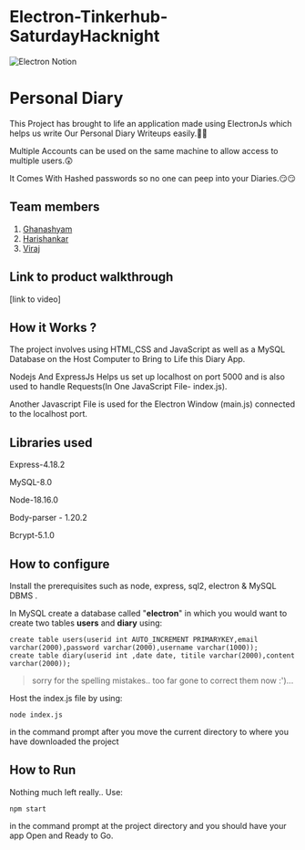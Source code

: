 # Electron-Tinkerhub-SaturdayHacknight
![Electron Notion](https://user-images.githubusercontent.com/64391274/235363274-375ce61c-721f-4543-a150-1b99525d54ac.png)


# Personal Diary
This Project has brought to life an application made using ElectronJs which helps us write Our Personal Diary Writeups easily.🤩🤩

Multiple Accounts can be used on the same machine to allow access to multiple users.😲

It Comes With Hashed passwords so no one can peep into your Diaries.😏😏
 
## Team members
1. [Ghanashyam](https://github.com/Ghanashyam03)
2. [Harishankar](https://github.com/H4rish4nk4r)
3. [Viraj](https://github.com/viraka)

## Link to product walkthrough
[link to video]

## How it Works ?
The project involves using HTML,CSS and JavaScript as well as a MySQL Database on the Host Computer to Bring to Life this Diary App.

Nodejs And ExpressJs Helps us set up localhost on port 5000 and is also used to handle Requests(In One JavaScript File- index.js).

Another Javascript File is used for the Electron Window (main.js) connected to the localhost port.

## Libraries used
Express-4.18.2

MySQL-8.0

Node-18.16.0

Body-parser - 1.20.2

Bcrypt-5.1.0

## How to configure
Install the prerequisites such as node, express, sql2, electron & MySQL DBMS .

In MySQL create a database called "**electron**" in which you would want to create two tables **users** and **diary** using:
```
create table users(userid int AUTO_INCREMENT PRIMARYKEY,email varchar(2000),password varchar(2000),username varchar(1000));
create table diary(userid int ,date date, titile varchar(2000),content varchar(2000)); 
```
>sorry for the spelling mistakes.. too far gone to correct them now :')...

Host the index.js file by using:
```
node index.js
```
in the command prompt after you move the current directory to where you have downloaded the project

## How to Run
Nothing much left really.. Use:
```
npm start
```
in the command prompt at the project directory and you should have your app Open and Ready to Go.
